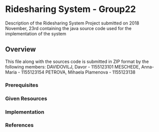 # Ridesharing System - Group22
Description of the Ridesharing System Project submitted on 2018 November, 23rd containing the java source code used for the implementation of the system

## Overview
This file along with the sources code is submitted in ZIP format by the following members:
  DAVIDOVILJ, Davor - 1155123101
  MESCHEDE, Anna-Maria - 1155123154
  PETROVA, Mihaela Plamenova - 1155123138
  
### Prerequisites

### Given Resources

### Implementation

### References

